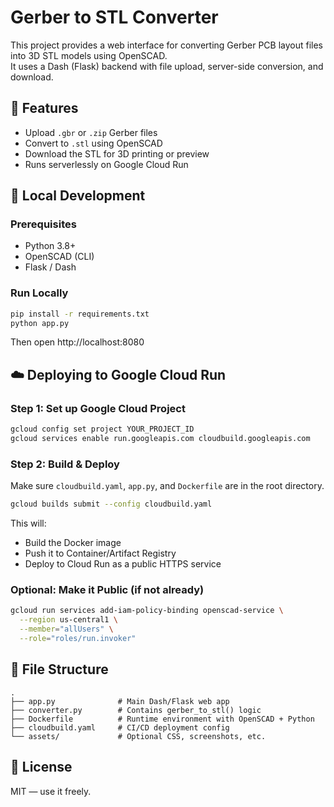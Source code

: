 # Gerber to STL Converter

This project provides a web interface for converting Gerber PCB layout files into 3D STL models using OpenSCAD.  
It uses a Dash (Flask) backend with file upload, server-side conversion, and download.

## 🔧 Features

- Upload `.gbr` or `.zip` Gerber files
- Convert to `.stl` using OpenSCAD
- Download the STL for 3D printing or preview
- Runs serverlessly on Google Cloud Run

## 🐍 Local Development

### Prerequisites

- Python 3.8+
- OpenSCAD (CLI)
- Flask / Dash

### Run Locally

```bash
pip install -r requirements.txt
python app.py
```

Then open http://localhost:8080

## ☁️ Deploying to Google Cloud Run

### Step 1: Set up Google Cloud Project

```bash
gcloud config set project YOUR_PROJECT_ID
gcloud services enable run.googleapis.com cloudbuild.googleapis.com
```

### Step 2: Build & Deploy

Make sure `cloudbuild.yaml`, `app.py`, and `Dockerfile` are in the root directory.

```bash
gcloud builds submit --config cloudbuild.yaml
```

This will:
- Build the Docker image
- Push it to Container/Artifact Registry
- Deploy to Cloud Run as a public HTTPS service

### Optional: Make it Public (if not already)

```bash
gcloud run services add-iam-policy-binding openscad-service \
  --region us-central1 \
  --member="allUsers" \
  --role="roles/run.invoker"
```

## 🧠 File Structure

```
.
├── app.py              # Main Dash/Flask web app
├── converter.py        # Contains gerber_to_stl() logic
├── Dockerfile          # Runtime environment with OpenSCAD + Python
├── cloudbuild.yaml     # CI/CD deployment config
└── assets/             # Optional CSS, screenshots, etc.
```

## 📎 License

MIT — use it freely.
